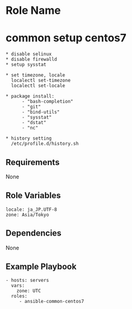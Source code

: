 Role Name
=========

# common setup centos7

```
* disable selinux
* disable firewalld
* setup sysstat

* set timezone, locale
  localectl set-timezone
  localectl set-locale

* package install:
      - "bash-completion"
      - "git"
      - "bind-utils"
      - "sysstat"
      - "dstat"
      - "nc"

* history setting
  /etc/profile.d/history.sh
```

Requirements
------------
None

Role Variables
--------------

```
locale: ja_JP.UTF-8
zone: Asia/Tokyo
```


Dependencies
------------
None

Example Playbook
----------------

    - hosts: servers
      vars:
        zone: UTC
      roles:
         - ansible-common-centos7

